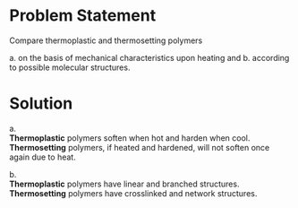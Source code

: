 # Problem Statement

Compare thermoplastic and thermosetting polymers

a. on the basis of mechanical characteristics upon heating and
b. according to possible molecular structures.

# Solution

a.  
**Thermoplastic** polymers soften when hot and harden when cool.  
**Thermosetting** polymers, if heated and hardened, will not soften once again due to heat.

b.  
**Thermoplastic** polymers have linear and branched structures.  
**Thermosetting** polymers have crosslinked and network structures.
